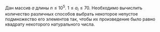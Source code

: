 Дан массив $a$ длины $n \le 10^5$. $1 \le a_i \le 70$. Необходимо вычислить количество различных способов выбрать некоторое непустое подмножество его элементов так, чтобы их произведение было равно квадрату некоторого натурального числа. 